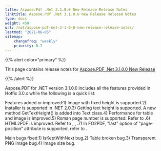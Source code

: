 ```yaml
---
title: Aspose.Pdf .Net 3.1.0.0 New Release Release Notes
linktitle: Aspose.Pdf .Net 3.1.0.0 New Release Release Notes
type: docs
weight: 450
url: /net/aspose-pdf-net-3-1-0-0-new-release-release-notes/
lastmod: "2021-06-05"
sitemap:
    changefreq: "weekly"
    priority: 0.7
---
```


{{% alert color="primary" %}}

This page contains release notes for [Aspose.PDF .Net 3.1.0.0 New Release](http://www.aspose.com/downloads/pdf/net/new-releases/aspose.pdf-.net-3.1.0.0-new-release/)

{{% /alert %}}

Aspose.PDF for .NET version 3.1.0.0 includes all the features provided in Hotfix 3.0.x while the following is a quick list:

Features added or improved:1) Image with fixed height is supported.2) Installer is supported in .NET 2.0.3) Getting text height is supported. A new method GetTextHeight() is added into Text class.4) Performance for table and image is improved.5) Roman page number is supported. Refer to .6) HTML2PDF is improved. Refer to , , .7) In FO2PDF, "last" option of "page-position" attribute is supported, refer to .

Main bugs fixed:1) IsKeptWithNext bug.2) Table broken bug.3) Transparent PNG image bug.4) Image size bug.
